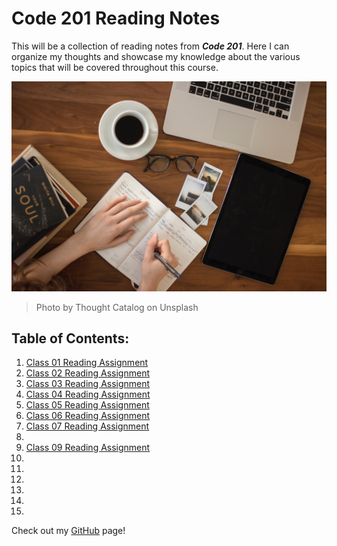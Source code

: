 # Code 201 Reading Notes
This will be a collection of reading notes from ***Code 201***. Here I can organize my thoughts and showcase my knowledge about the various topics that will be covered throughout this course.

![Reading Notes Intro](images/reading-notes.jpg)
> Photo by Thought Catalog on Unsplash

## Table of Contents:
1. [Class 01 Reading Assignment](https://penjoe.github.io/reading-notes/class-01)
2. [Class 02 Reading Assignment](https://penjoe.github.io/reading-notes/class-02)
3. [Class 03 Reading Assignment](https://penjoe.github.io/reading-notes/class-03)
4. [Class 04 Reading Assignment](https://penjoe.github.io/reading-notes/class-04)
5. [Class 05 Reading Assignment](https://penjoe.github.io/reading-notes/class-05)
6. [Class 06 Reading Assignment](https://penjoe.github.io/reading-notes/class-06)
7. [Class 07 Reading Assignment](https://penjoe.github.io/reading-notes/class-07)
8. 
9. [Class 09 Reading Assignment](https://penjoe.github.io/reading-notes/class-09)
10. 
11. 
12. 
13. 
14. 
15. 

Check out my [GitHub](https://github.com/penjoe) page!